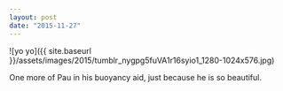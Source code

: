 ```yaml
---
layout: post
date: "2015-11-27"
---
```


![yo yo]({{ site.baseurl }}/assets/images/2015/tumblr_nygpg5fuVA1r16syio1_1280-1024x576.jpg)

One more of Pau in his buoyancy aid, just because he is so beautiful.
